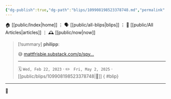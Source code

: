 ```yaml
---
{"dg-publish":true,"dg-path":"blips/109908198523378748.md","permalink":"/blips/109908198523378748/","title":"philipp on mastodon @ 2023-02-22"}
---
```



<div class="transclusion internal-embed is-loaded"><div class="markdown-embed">




🏠 [[public/Index\|home]]  ⋮ 🗣️ [[public/all-blips\|blips]] ⋮  📝 [[public/All Articles\|articles]]  ⋮ 🕰️ [[public/now\|now]]


</div></div>


> [!summary] **philipp**:
>
> 😅 [mattfrisbie.substack.com/p/spy…](https://mattfrisbie.substack.com/p/spy-chrome-extension)
> - - -
>
> 🗓️ <code>Wed, Feb 22, 2023</code>  · ✏️ <code> Fri, May 2, 2025</code>  · [[public/blips/109908198523378748\|🔗]]
{ #blip}


- - -

 👾
